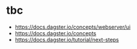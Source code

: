 # tbc

- https://docs.dagster.io/concepts/webserver/ui
- https://docs.dagster.io/concepts
- https://docs.dagster.io/tutorial/next-steps
